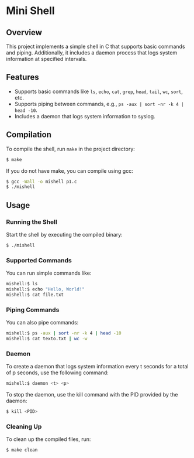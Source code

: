 # Mini Shell

## Overview
This project implements a simple shell in C that supports basic commands and piping. Additionally, it includes a daemon process that logs system information at specified intervals.

## Features
- Supports basic commands like `ls`, `echo`, `cat`, `grep`, `head`, `tail`, `wc`, `sort`, etc.
- Supports piping between commands, e.g., `ps -aux | sort -nr -k 4 | head -10`.
- Includes a daemon that logs system information to syslog.

## Compilation
To compile the shell, run `make` in the project directory:
```bash
$ make
```

If you do not have make, you can compile using gcc:
```bash
$ gcc -Wall -o mishell p1.c
$ ./mishell
```
## Usage

### Running the Shell

Start the shell by executing the compiled binary:

```bash
$ ./mishell
```

### Supported Commands
You can run simple commands like:

```bash
mishell:$ ls
mishell:$ echo "Hello, World!"
mishell:$ cat file.txt
```

### Piping Commands
You can also pipe commands:

```bash
mishell:$ ps -aux | sort -nr -k 4 | head -10
mishell:$ cat texto.txt | wc -w
```

### Daemon
To create a daemon that logs system information every t seconds for a total of p seconds, use the following command:

```bash
mishell:$ daemon <t> <p>
```

To stop the daemon, use the kill command with the PID provided by the daemon:

```bash
$ kill <PID>
```

### Cleaning Up
To clean up the compiled files, run:

```bash
$ make clean
```
